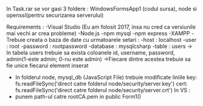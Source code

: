 In Task.rar se vor gasi 3 foldere : WindowsFormsApp1 (codul sursa), node si openssl(pentru securizarea serverului)

Requirements :
-Visual Studio (Eu am folosit 2017, insa nu cred ca versiunile mai vechi ar crea probleme)
-Node.js
-npm mysql
-npm express
-XAMPP
-Trebuie creata o baza de date cu urmatoarele setari :
   -host : localhost
   -user : root
   -password : rootpassword
   -database : mysqlcsharp
   -table : users  -> In tabela users trebuie sa exista coloanele id, username, password, admin(1-este admin; 0-nu este admin)
                   ->Fiecare dintre acestea trebuie sa fie unice fiecarui element inserat
  - In folderul node, mysql_db (JavaScript File) trebuie modificate liniile 
  key: fs.readFileSync('direct catre folderul node/security/server.key') 
  cert: fs.readFileSync('direct catre folderul node/security/server.crt')
In VS : 
  - punem path-ul catre rootCA.pem in public Form1()   
   
